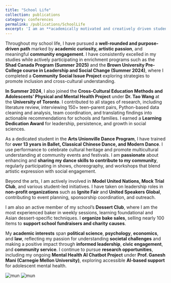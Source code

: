 ```yaml
---
title: "School Life"
collection: publications
category: conferences
permalink: /publications/SchoolLife
excerpt: 'I am an **academically motivated and creatively driven student** with a strong passion for **cultural expression, leadership, and community impact**. I have extensive experience in **dance performance**, **research projects** in **social science** and **AI**, school clubs such as **Model UN** and **Mock Trial**, and **innovation programs** like **Shad Canada**. I am committed to fostering inclusion, promoting cross-cultural understanding, and **contributing to meaningful community initiatives** through volunteering and creative engagement.<img src="https://www.tiffu.ca/images/mun.jpg">'
---
```

Throughout my school life, I have pursued a **well-rounded and purpose-driven path** marked by **academic curiosity, artistic passion**, and meaningful **community engagement**. I have consistently excelled in my studies while actively participating in enrichment programs such as the **Shad Canada Program (Summer 2025)** and the **Brown University Pre-College course in Leadership and Social Change (Summer 2024)**, where I completed a **Community Social Issue Project** exploring strategies to promote inclusion and cross-cultural understanding.

**In Summer 2024**, I also joined the **Cross-Cultural Education Methods and Adolescents’ Physical and Mental Health Project** under **Dr. Tao Wang** at the **University of Toronto**. I contributed to all stages of research, including literature review, interviewing 150+ teen–parent pairs, Python-based data cleaning and analysis, team coordination, and translating findings into actionable recommendations for schools and families. I earned a **Learning Dedication Award** for leadership, persistence, and growth in social sciences.

As a dedicated student in the **Arts Unionville Dance Program**, I have trained for **over 13 years in Ballet, Classical Chinese Dance, and Modern Dance**. I use performance to celebrate cultural heritage and promote multicultural understanding at community events and festivals. I am **passionate** about enhancing and **sharing my dance skills to contribute to my community**, regularly participating in shows, choreography, and workshops that blend artistic expression with social engagement.

Beyond the arts, I am actively involved in **Model United Nations, Mock Trial Club**, and various student-led initiatives. I have taken on leadership roles in **non-profit organizations** such as **Ignite Fair** and **United Speakers Global**, contributing to event planning, sponsorship coordination, and outreach.

I am also an active member of my school’s **Dessert Club**, where I am the most experienced baker in weekly sessions, learning foundational and Asian dessert-specific techniques. I **organize bake sales**, selling nearly 100 items to **support school fundraisers and charity causes**.

My **academic interests** span **political science**, **psychology**, **economics**, and **law**, reflecting my passion for understanding **societal challenges** and making a positive impact through **informed leadership**, **civic engagement**, and **community service**. I continue to pursue **research opportunities**, including my ongoing **Mental Health AI Chatbot Project** under **Prof. Ganesh Mani (Carnegie Mellon University)**, exploring accessible **AI-based support** for adolescent mental health.

![mun](https://www.tiffu.ca/images/uhs.jpg)
![mun](https://www.tiffu.ca/images/mun.jpg)
